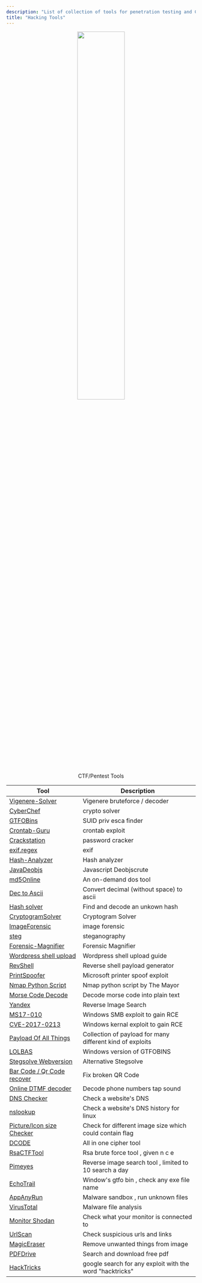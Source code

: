 ```yaml
---
description: "List of collection of tools for penetration testing and CTF"
title: "Hacking Tools"
---
```

<p><center>
<img src="https://user-images.githubusercontent.com/78603128/141178171-c777f226-0981-4700-9bf4-4cde819b10ce.png" width="50%" >
</center>
</p>



<p>
  <center>
CTF/Pentest Tools
  </center>
</p>


Tool | Description
-----|------------
[Vigenere-Solver](https://www.guballa.de/vigenere-solver) | Vigenere bruteforce / decoder
[CyberChef](https://gchq.github.io/) | crypto solver
[GTFOBins](https://gtfobins.github.io/) | SUID priv esca finder
[Crontab-Guru]([https://crontab.guru/every-2-minutes](https://crontab.guru/#*/5_6-10_1_*_*)) | crontab exploit
[Crackstation](https://crackstation.net/) | password cracker
[exif.regex](http://exif.regex.info/exif.cgi) | exif
[Hash-Analyzer](https://www.tunnelsup.com/hash-analyzer/) | Hash analyzer
[JavaDeobjs](https://lelinhtinh.github.io/de4js/) | Javascript Deobjscrute
[md5Online](https://www.md5online.org/md5-decrypt.html) | An on-demand dos tool
[Dec to Ascii](https://onlineasciitools.com/convert-decimal-to-ascii) | Convert decimal (without space) to ascii
[Hash solver](https://md5hashing.net) | Find and decode an unkown hash
[CryptogramSolver](https://quipquip.com) | Cryptogram Solver
[ImageForensic](http://www.imageforensic.org/) | image forensic
[steg](http://stylesuxx.github.io/steganography/) | steganography
[Forensic-Magnifier](https://29a.ch/photo-forensics/#forensic-magnifier) | Forensic Magnifier
[Wordpress shell upload](https://www.hacknos.com/wordpress-shell-upload/) | Wordpress shell upload guide
[RevShell](https://www.revshells.com/) | Reverse shell payload generator
[PrintSpoofer](https://github.com/dievus/printspoofer) | Microsoft printer spoof exploit
[Nmap Python Script](https://github.com/dievus/threader3000) | Nmap python script by The Mayor
[Morse Code Decode](https://morsecode.world/international/decoder/audio-decoder-adaptive.html) | Decode morse code into plain text
[Yandex](https://yandex.com/images/) | Reverse Image Search
[MS17-010](https://github.com/worawit/MS17-010) | Windows SMB exploit to gain RCE
[CVE-2017-0213](https://github.com/SecWiki/windows-kernel-exploits/tree/master/CVE-2017-0213) | Windows kernal exploit to gain RCE
[Payload Of All Things](https://github.com/swisskyrepo/PayloadsAllTheThings) | Collection of payload for many different kind of exploits
[LOLBAS](https://lolbas-project.github.io/) | Windows version of GTFOBINS
[Stegsolve Webversion](https://aperisolve.fr/) | Alternative Stegsolve
[Bar Code / Qr Code recover](https://merricx.github.io/qrazybox/) | Fix broken QR Code
[Online DTMF decoder](https://dtmf-decoder.ml/) | Decode phone numbers tap sound
[DNS Checker](https://dnschecker.org/all-dns-records-of-domain.php) | Check a website's DNS
[nslookup](https://www.geeksforgeeks.org/nslookup-command-in-linux-with-examples) | Check a website's DNS history for linux
[Picture/Icon size Checker](https://redketchup.io/icon-editor) | Check for different image size which could contain flag
[DCODE](https://www.dcode.fr/tools-list) | All in one cipher tool
[RsaCTFTool](https://github.com/RsaCtfTool/RsaCtfTool) | Rsa brute force tool , given n c e
[Pimeyes](https://pimeyes.com/en) | Reverse image search tool , limited to 10 search a day
[EchoTrail](https://www.echotrail.io/) | Window's gtfo bin , check any exe file name
[AppAnyRun](https://app.any.run/) | Malware sandbox , run unknown files
[VirusTotal](https://www.virustotal.com/gui/home/upload) | Malware file analysis
[Monitor Shodan](https://monitor.shodan.io/) | Check what your monitor is connected to
[UrlScan](urlscan.io) | Check suspicious urls and links
[MagicEraser](https://www.magiceraser.io/) | Remove unwanted things from image
[PDFDrive](https://www.pdfdrive.com/) | Search and download free pdf
[HackTricks](https://book.hacktricks.xyz/welcome/readme) | google search for any exploit with the word "hacktricks"
